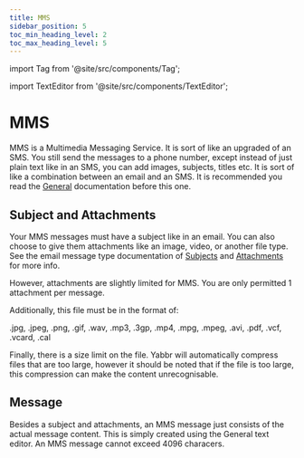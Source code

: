 ```yaml
---
title: MMS
sidebar_position: 5
toc_min_heading_level: 2
toc_max_heading_level: 5
---
```


import Tag from '@site/src/components/Tag';

import TextEditor from '@site/src/components/TextEditor';

# MMS



MMS is a Multimedia Messaging Service. It is sort of like an upgraded of an SMS. You still send the messages to a phone number, except instead of just plain text like in an SMS, you can add images, subjects, titles etc. It is sort of like a combination between an email and an SMS. It is recommended you read the [General](./general.md) documentation before this one.

## Subject and Attachments

Your MMS messages must have a subject like in an email. You can also choose to give them attachments like an image, video, or another file type. See the email message type documentation of [Subjects](./emails.md#subject) and [Attachments](./emails.md#attachments) for more info.

However, attachments are slightly limited for MMS. You are only permitted 1 attachment per message.

Additionally, this file must be in the format of:

.jpg, .jpeg, .png, .gif, .wav, .mp3, .3gp, .mp4, .mpg, .mpeg, .avi, .pdf, .vcf, .vcard, .cal

Finally, there is a size limit on the file. Yabbr will automatically compress files that are too large, however it should be noted that if the file is too large, this compression can make the content unrecognisable.


## Message

Besides a subject and attachments, an MMS message just consists of the actual message content. This is simply created using the General text editor. An MMS message cannot exceed 4096 characers.

<TextEditor/>

